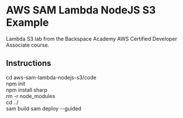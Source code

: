 # AWS SAM Lambda NodeJS S3 Example  
Lambda S3 lab from the Backspace Academy AWS Certified Developer Associate course.  
## Instructions  
cd aws-sam-lambda-nodejs-s3/code  
npm init  
npm install sharp  
rm -r node_modules  
cd ../  
sam build
sam deploy --guided

